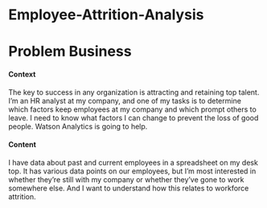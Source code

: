 # Employee-Attrition-Analysis

# Problem Business

#### Context

The key to success in any organization is attracting and retaining top talent. I’m an HR analyst at my company, and one of my tasks is to determine which factors keep employees at my company and which prompt others to leave. I need to know what factors I can change to prevent the loss of good people. Watson Analytics is going to help.

#### Content

I have data about past and current employees in a spreadsheet on my desk top. It has various data points on our employees, but I’m most interested in whether they’re still with my company or whether they’ve gone to work somewhere else. And I want to understand how this relates to workforce attrition.
